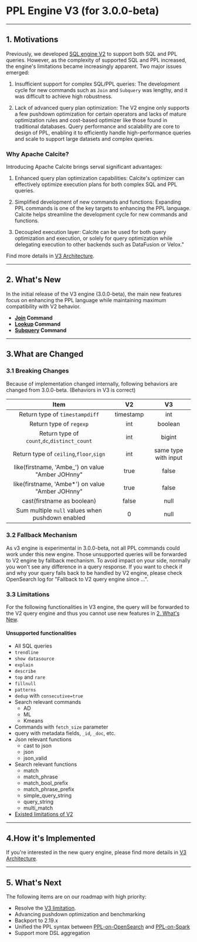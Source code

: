 # PPL Engine V3 (for 3.0.0-beta)

---
## 1. Motivations

Previously, we developed [SQL engine V2](../../docs/dev/intro-v2-engine.md) to support both SQL and PPL queries. However, as the complexity of supported SQL and PPL increased, the engine's limitations became increasingly apparent. Two major issues emerged:

1. Insufficient support for complex SQL/PPL queries: The development cycle for new commands such as `Join` and `Subquery` was lengthy, and it was difficult to achieve high robustness.

2. Lack of advanced query plan optimization: The V2 engine only supports a few pushdown optimization for certain operators and lacks of mature optimization rules and cost-based optimizer like those found in traditional databases. Query performance and scalability are core to design of PPL, enabling it to efficiently handle high-performance queries and scale to support large datasets and complex queries.

### Why Apache Calcite?

Introducing Apache Calcite brings serval significant advantages:

1. Enhanced query plan optimization capabilities: Calcite's optimizer can effectively optimize execution plans for both complex SQL and PPL queries.

2. Simplified development of new commands and functions: Expanding PPL commands is one of the key targets to enhancing the PPL language. Calcite helps streamline the development cycle for new commands and functions.

3. Decoupled execution layer: Calcite can be used for both query optimization and execution, or solely for query optimization while delegating execution to other backends such as DataFusion or Velox."

Find more details in [V3 Architecture](./intro-v3-architecture.md).

---
## 2. What's New

In the initial release of the V3 engine (3.0.0-beta), the main new features focus on enhancing the PPL language while maintaining maximum compatibility with V2 behavior.

* **[Join](../user/ppl/cmd/join.rst) Command**
* **[Lookup](../user/ppl/cmd/lookup.rst) Command**
* **[Subquery](../user/ppl/cmd/subquery.rst) Command**

---
## 3.What are Changed

### 3.1 Breaking Changes

Because of implementation changed internally, following behaviors are changed from 3.0.0-beta. (Behaviors in V3 is correct)

|                       Item                       |    V2     |          V3          |
|:------------------------------------------------:|:---------:|:--------------------:|
|          Return type of `timestampdiff`          | timestamp |         int          |
|             Return type of `regexp`              |    int    |       boolean        |
|   Return type of `count`,`dc`,`distinct_count`   |    int    |        bigint        |
|     Return type of `ceiling`,`floor`,`sign`      |    int    | same type with input |
| like(firstname, 'Ambe_') on value "Amber JOHnny" |   true    |        false         |
| like(firstname, 'Ambe*') on value "Amber JOHnny" |   true    |        false         |
|            cast(firstname as boolean)            |   false   |         null         |
| Sum multiple `null` values when pushdown enabled |     0     |         null         |


### 3.2 Fallback Mechanism

As v3 engine is experimental in 3.0.0-beta, not all PPL commands could work under this new engine. Those unsupported queries will be forwarded to V2 engine by fallback mechanism. To avoid impact on your side, normally you won't see any difference in a query response. If you want to check if and why your query falls back to be handled by V2 engine, please check OpenSearch log for "Fallback to V2 query engine since ...".

### 3.3 Limitations

For the following functionalities in V3 engine, the query will be forwarded to the V2 query engine and thus you cannot use new features in [2. What's New](#2-whats-new).

#### Unsupported functionalities
- All SQL queries
- `trendline`
- `show datasource`
- `explain`
- `describe`
- `top` and `rare`
- `fillnull`
- `patterns`
- `dedup` with `consecutive=true`
- Search relevant commands
  - AD
  - ML
  - Kmeans
- Commands with `fetch_size` parameter
- query with metadata fields, `_id`, `_doc`, etc.
- Json relevant functions
  - cast to json
  - json
  - json_valid
- Search relevant functions
  - match
  - match_phrase
  - match_bool_prefix
  - match_phrase_prefix
  - simple_query_string
  - query_string
  - multi_match
- [Existed limitations of V2](intro-v2-engine.md#33-limitations)

---
## 4.How it's Implemented

If you're interested in the new query engine, please find more details in [V3 Architecture](./intro-v3-architecture.md).

---
## 5. What's Next

The following items are on our roadmap with high priority:
- Resolve the [V3 limitation](#33-limitations).
- Advancing pushdown optimization and benchmarking
- Backport to 2.19.x
- Unified the PPL syntax between [PPL-on-OpenSearch](https://github.com/opensearch-project/sql/blob/main/ppl/src/main/antlr/OpenSearchPPLParser.g4) and [PPL-on-Spark](https://github.com/opensearch-project/opensearch-spark/blob/main/ppl-spark-integration/src/main/antlr4/OpenSearchPPLParser.g4)
- Support more DSL aggregation

